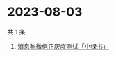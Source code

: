 # 2023-08-03

共 1 条

<!-- BEGIN -->
<!-- 最后更新时间 Thu Aug 03 2023 06:09:32 GMT+0800 (China Standard Time) -->

1. [消息称微信正灰度测试「小绿书」](https://www.zhihu.com/search?q=消息称微信正灰度测试「小绿书」)

<!-- END -->
